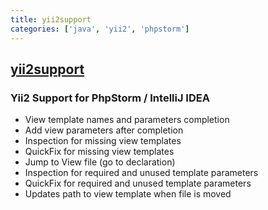 ```yaml
---
title: yii2support
categories: ['java', 'yii2', 'phpstorm']
---
```

## [yii2support](https://github.com/nvlad/yii2support)

### Yii2 Support for PhpStorm / IntelliJ IDEA

- View template names and parameters completion
- Add view parameters after completion
- Inspection for missing view templates
- QuickFix for missing view templates
- Jump to View file (go to declaration)
- Inspection for required and unused template parameters
- QuickFix for required and unused template parameters
- Updates path to view template when file is moved
